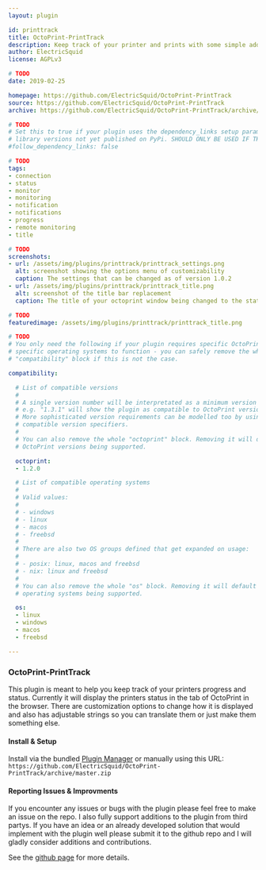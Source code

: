 ```yaml
---
layout: plugin

id: printtrack
title: OctoPrint-PrintTrack
description: Keep track of your printer and prints with some simple additions & customizability.
author: ElectricSquid
license: AGPLv3

# TODO
date: 2019-02-25

homepage: https://github.com/ElectricSquid/OctoPrint-PrintTrack
source: https://github.com/ElectricSquid/OctoPrint-PrintTrack
archive: https://github.com/ElectricSquid/OctoPrint-PrintTrack/archive/master.zip

# TODO
# Set this to true if your plugin uses the dependency_links setup parameter to include
# library versions not yet published on PyPi. SHOULD ONLY BE USED IF THERE IS NO OTHER OPTION!
#follow_dependency_links: false

# TODO
tags:
- connection
- status
- monitor
- monitoring
- notification
- notifications
- progress
- remote monitoring
- title

# TODO
screenshots:
- url: /assets/img/plugins/printtrack/printtrack_settings.png
  alt: screenshot showing the options menu of customizability
  caption: The settings that can be changed as of version 1.0.2
- url: /assets/img/plugins/printtrack/printtrack_title.png
  alt: screenshot of the title bar replacement
  caption: The title of your octoprint window being changed to the status of the printer

# TODO
featuredimage: /assets/img/plugins/printtrack/printtrack_title.png

# TODO
# You only need the following if your plugin requires specific OctoPrint versions or
# specific operating systems to function - you can safely remove the whole
# "compatibility" block if this is not the case.

compatibility:

  # List of compatible versions
  #
  # A single version number will be interpretated as a minimum version requirement,
  # e.g. "1.3.1" will show the plugin as compatible to OctoPrint versions 1.3.1 and up.
  # More sophisticated version requirements can be modelled too by using PEP440
  # compatible version specifiers.
  #
  # You can also remove the whole "octoprint" block. Removing it will default to all
  # OctoPrint versions being supported.

  octoprint:
  - 1.2.0

  # List of compatible operating systems
  #
  # Valid values:
  #
  # - windows
  # - linux
  # - macos
  # - freebsd
  #
  # There are also two OS groups defined that get expanded on usage:
  #
  # - posix: linux, macos and freebsd
  # - nix: linux and freebsd
  #
  # You can also remove the whole "os" block. Removing it will default to all
  # operating systems being supported.

  os:
  - linux
  - windows
  - macos
  - freebsd

---
```


### OctoPrint-PrintTrack
This plugin is meant to help you keep track of your printers progress and status. Currently it will display the printers status in the tab of OctoPrint in the browser. There are customization options to change how it is displayed and also has adjustable strings so you can translate them or just make them something else.  

#### Install & Setup
Install via the bundled [Plugin Manager](https://github.com/foosel/OctoPrint/wiki/Plugin:-Plugin-Manager) or manually using this URL:  
```https://github.com/ElectricSquid/OctoPrint-PrintTrack/archive/master.zip```

#### Reporting Issues & Improvments
If you encounter any issues or bugs with the plugin please feel free to make an issue on the repo. I also fully support additions to the plugin from third partys. If you have an idea or an already developed solution that would implement with the plugin well please submit it to the github repo and I will gladly consider additions and contributions.

See the [github page](https://github.com/ElectricSquid/OctoPrint-PrintTrack) for more details.
